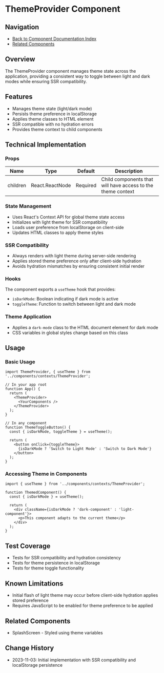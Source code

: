 # ThemeProvider Component

## Navigation
- [Back to Component Documentation Index](../README.md#component-documentation)
- [Related Components](#related-components)

## Overview
The ThemeProvider component manages theme state across the application, providing a consistent way to toggle between light and dark modes while ensuring SSR compatibility.

## Features
- Manages theme state (light/dark mode)
- Persists theme preference in localStorage
- Applies theme classes to HTML element
- SSR compatible with no hydration errors
- Provides theme context to child components

## Technical Implementation

### Props
| Name | Type | Default | Description |
|------|------|---------|-------------|
| children | React.ReactNode | Required | Child components that will have access to the theme context |

### State Management
- Uses React's Context API for global theme state access
- Initializes with light theme for SSR compatibility
- Loads user preference from localStorage on client-side
- Updates HTML classes to apply theme styles

### SSR Compatibility
- Always renders with light theme during server-side rendering
- Applies stored theme preference only after client-side hydration
- Avoids hydration mismatches by ensuring consistent initial render

### Hooks
The component exports a `useTheme` hook that provides:
- `isDarkMode`: Boolean indicating if dark mode is active
- `toggleTheme`: Function to switch between light and dark mode

### Theme Application
- Applies a `dark-mode` class to the HTML document element for dark mode
- CSS variables in global styles change based on this class

## Usage

### Basic Usage
```tsx
import ThemeProvider, { useTheme } from '../components/contexts/ThemeProvider';

// In your app root
function App() {
  return (
    <ThemeProvider>
      <YourComponents />
    </ThemeProvider>
  );
}

// In any component
function ThemeToggleButton() {
  const { isDarkMode, toggleTheme } = useTheme();
  
  return (
    <button onClick={toggleTheme}>
      {isDarkMode ? 'Switch to Light Mode' : 'Switch to Dark Mode'}
    </button>
  );
}
```

### Accessing Theme in Components
```tsx
import { useTheme } from '../components/contexts/ThemeProvider';

function ThemedComponent() {
  const { isDarkMode } = useTheme();
  
  return (
    <div className={isDarkMode ? 'dark-component' : 'light-component'}>
      <p>This component adapts to the current theme</p>
    </div>
  );
}
```

## Test Coverage
- Tests for SSR compatibility and hydration consistency
- Tests for theme persistence in localStorage
- Tests for theme toggle functionality

## Known Limitations
- Initial flash of light theme may occur before client-side hydration applies stored preference
- Requires JavaScript to be enabled for theme preference to be applied

## Related Components
- SplashScreen - Styled using theme variables

## Change History
- 2023-11-03: Initial implementation with SSR compatibility and localStorage persistence

